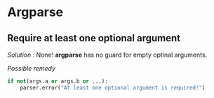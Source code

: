 # Argparse

## Require at least one optional argument
*Solution* : None! **argparse** has no guard for empty optinal arguments. 
   
*Possible remedy*
```python
if not(args.a or args.b or ...):
    parser.error("At least one optional argument is required!")
```